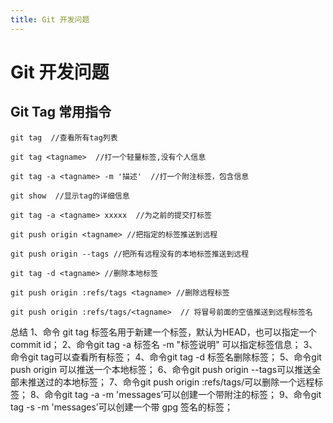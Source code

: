 ```yaml
---
title: Git 开发问题
---
```


# Git 开发问题

## Git Tag 常用指令

```shell
git tag  //查看所有tag列表

git tag <tagname>  //打一个轻量标签,没有个人信息

git tag -a <tagname> -m '描述'  //打一个附注标签，包含信息

git show  //显示tag的详细信息

git tag -a <tagname> xxxxx  //为之前的提交打标签 

git push origin <tagname> //把指定的标签推送到远程

git push origin --tags //把所有远程没有的本地标签推送到远程

git tag -d <tagname> //删除本地标签

git push origin :refs/tags <tagname> //删除远程标签

git push origin :refs/tags/<tagname>  // 将冒号前面的空值推送到远程标签名
```

总结
1、命令 git tag 标签名用于新建一个标签，默认为HEAD，也可以指定一个commit id；
2、命令git tag -a 标签名 -m "标签说明" 可以指定标签信息；
3、命令git tag可以查看所有标签；
4、命令git tag -d 标签名删除标签；
5、命令git push origin 可以推送一个本地标签；
6、命令git push origin --tags可以推送全部未推送过的本地标签；
7、命令git push origin :refs/tags/可以删除一个远程标签；
8、命令git tag -a -m 'messages’可以创建一个带附注的标签；
9、命令git tag -s -m 'messages’可以创建一个带 gpg 签名的标签；